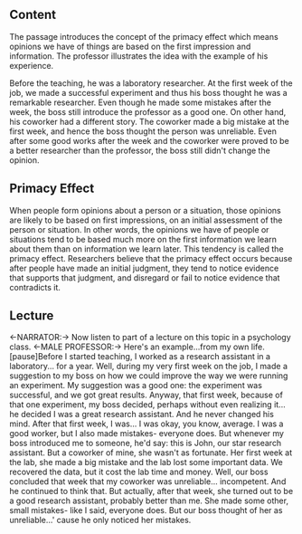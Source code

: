 ## Content
The passage introduces the concept of the primacy effect which means opinions we have of things are based on the first impression and information. The professor illustrates the idea with the example of his experience.

Before the teaching, he was a laboratory researcher. At the first week of the job, we made a successful experiment and thus his boss thought he was a remarkable researcher. Even though he made some mistakes after the week, the boss still introduce the professor as a good one. On other hand, his coworker had a different story. The coworker made a big mistake at the first week, and hence the boss thought the person was unreliable. Even after some good works after the week and the coworker were proved to be a better researcher than the professor, the boss still didn't change the opinion.

## Primacy Effect
When people form opinions about a person or a situation, those opinions are likely to be based on first impressions, on an initial assessment of the person or situation. In other words, the opinions we have of people or situations tend to be based much more on the first information we learn about them than on information we learn later. This tendency is called the primacy effect. Researchers believe that the primacy effect occurs because after people have made an initial judgment, they tend to notice evidence that supports that judgment, and disregard or fail to notice evidence that contradicts it.

## Lecture
<-NARRATOR:-> Now listen to part of a lecture on this topic in a psychology class.
<-MALE PROFESSOR:-> Here's an example...from my own life.
[pause]Before I started teaching,
I worked as a research assistant in a laboratory... for a year.
Well, during my very first week on the job,
I made a suggestion to my boss on how we could improve the way we were running an experiment.
My suggestion was a good one: the experiment was successful, and we got great results.
Anyway, that first week, because of that one experiment,
my boss decided,
perhaps without even realizing it...
he decided I was a great research assistant.
And he never changed his mind.
After that first week, I was...
I was okay, you know, average.
I was a good worker, but I also made mistakes-
everyone does.
But whenever my boss introduced me to someone, he'd say: this is John, our star research assistant.
But a coworker of mine, she wasn't as fortunate.
Her first week at the lab, she made a big mistake and the lab lost some important data.
We recovered the data, but it cost the lab time and money.
Well, our boss concluded that week that my coworker was unreliable...
incompetent. And he continued to think that.
But actually, after that week, she turned out to be a good research assistant,
probably better than me.
She made some other, small mistakes-
like I said, everyone does.
But our boss thought of her as unreliable...'
cause he only noticed her mistakes.